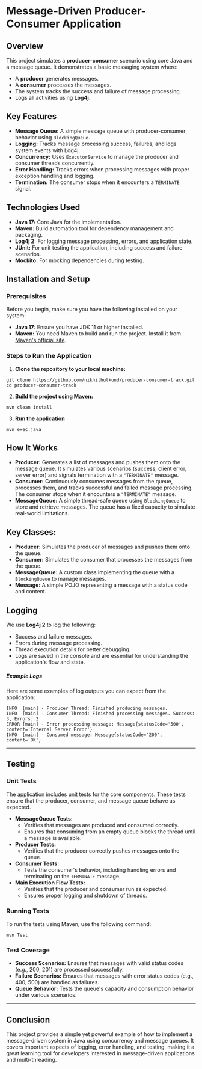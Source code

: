 # Message-Driven Producer-Consumer Application

## Overview
This project simulates a **producer-consumer** scenario using core Java and a message queue. It demonstrates a basic messaging system where:
- A **producer** generates messages.
- A **consumer** processes the messages.
- The system tracks the success and failure of message processing.
- Logs all activities using **Log4j**.

## Key Features
- **Message Queue:** A simple message queue with producer-consumer behavior using `BlockingQueue`.
- **Logging:** Tracks message processing success, failures, and logs system events with Log4j.
- **Concurrency:** Uses `ExecutorService` to manage the producer and consumer threads concurrently.
- **Error Handling:** Tracks errors when processing messages with proper exception handling and logging.
- **Termination:** The consumer stops when it encounters a `TERMINATE` signal.

## Technologies Used
- **Java 17:** Core Java for the implementation.
- **Maven:** Build automation tool for dependency management and packaging.
- **Log4j 2:** For logging message processing, errors, and application state.
- **JUnit:** For unit testing the application, including success and failure scenarios.
- **Mockito:** For mocking dependencies during testing.

## Installation and Setup

### Prerequisites
Before you begin, make sure you have the following installed on your system:
- **Java 17:** Ensure you have JDK 11 or higher installed.
- **Maven:** You need Maven to build and run the project. Install it from [Maven's official site](https://maven.apache.org/).

### Steps to Run the Application
 1. **Clone the repository to your local machine:**
  ``` 
git clone https://github.com/nikhilhulkund/producer-consumer-track.git
cd producer-consumer-track
  ```
 2. **Build the project using Maven:**
``` 
mvn clean install
```
 3. **Run the application**
```declarative
mvn exec:java
```

## How It Works

- **Producer:** Generates a list of messages and pushes them onto the message queue. It simulates various scenarios (success, client error, server error) and signals termination with a `"TERMINATE"` message.
- **Consumer:** Continuously consumes messages from the queue, processes them, and tracks successful and failed message processing. The consumer stops when it encounters a `"TERMINATE"` message.
- **MessageQueue:** A simple thread-safe queue using `BlockingQueue` to store and retrieve messages. The queue has a fixed capacity to simulate real-world limitations.

## Key Classes:

- **Producer:** Simulates the producer of messages and pushes them onto the queue.
- **Consumer:** Simulates the consumer that processes the messages from the queue.
- **MessageQueue:** A custom class implementing the queue with a `BlockingQueue` to manage messages.
- **Message:** A simple POJO representing a message with a status code and content.

## Logging

We use **Log4j 2** to log the following:

- Success and failure messages.
- Errors during message processing.
- Thread execution details for better debugging.
- Logs are saved in the console and are essential for understanding the application's flow and state.

##### Example Logs
Here are some examples of log outputs you can expect from the application:
```declarative
INFO  [main] - Producer Thread: Finished producing messages.
INFO  [main] - Consumer Thread: Finished processing messages. Success: 3, Errors: 2
ERROR [main] - Error processing message: Message{statusCode='500', content='Internal Server Error'}
INFO  [main] - Consumed message: Message{statusCode='200', content='OK'}
```
____________________________________________________________________________________________
## Testing
### Unit Tests
The application includes unit tests for the core components. These tests ensure that the producer, consumer, and message queue behave as expected.
- **MessageQueue Tests:**
  - Verifies that messages are produced and consumed correctly.
  - Ensures that consuming from an empty queue blocks the thread until a message is available.
- **Producer Tests:**
  - Verifies that the producer correctly pushes messages onto the queue.
- **Consumer Tests:**
  - Tests the consumer's behavior, including handling errors and terminating on the `TERMINATE` message.
- **Main Execution Flow Tests:**
  - Verifies that the producer and consumer run as expected.
  - Ensures proper logging and shutdown of threads.

### Running Tests
To run the tests using Maven, use the following command:
``` 
mvn Test
```

### Test Coverage
- **Success Scenarios:** Ensures that messages with valid status codes (e.g., 200, 201) are processed successfully.
- **Failure Scenarios:** Ensures that messages with error status codes (e.g., 400, 500) are handled as failures.
- **Queue Behavior:** Tests the queue's capacity and consumption behavior under various scenarios.

_________________________________________________________________________________________

## Conclusion
This project provides a simple yet powerful example of how to implement a message-driven system in Java using concurrency and message queues. It covers important aspects of logging, error handling, and testing, making it a great learning tool for developers interested in message-driven applications and multi-threading.